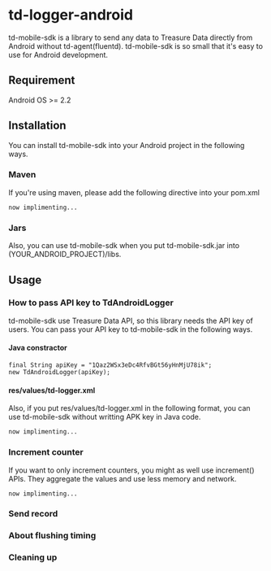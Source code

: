 # td-logger-android

td-mobile-sdk is a library to send any data to Treasure Data directly from Android without td-agent(fluentd). td-mobile-sdk is so small that it's easy to use for Android development.

## Requirement

Android OS >= 2.2

## Installation

You can install td-mobile-sdk into your Android project in the following ways.

### Maven

If you're using maven, please add the following directive into your pom.xml

    now implimenting...

### Jars
Also, you can use td-mobile-sdk when you put td-mobile-sdk.jar into (YOUR_ANDROID_PROJECT)/libs.

## Usage

### How to pass API key to TdAndroidLogger

td-mobile-sdk use Treasure Data API, so this library needs the API key of users. You can pass your API key to td-mobile-sdk in the following ways.

#### Java constractor

    final String apiKey = "1Qaz2WSx3eDc4RfvBGt56yHnMjU78ik";
    new TdAndroidLogger(apiKey);

#### res/values/td-logger.xml

Also, if you put res/values/td-logger.xml in the following format, you can use td-mobile-sdk without writting APK key in Java code.

    now implimenting...

### Increment counter

If you want to only increment counters, you might as well use increment() APIs. They aggregate the values and use less memory and network.

    now implimenting...

### Send record

### About flushing timing

### Cleaning up

